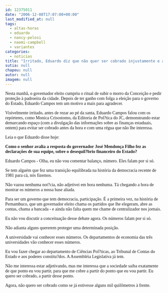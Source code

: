 ```yaml
---
id: 12375011
date: "2006-12-08T17:07:00+00:00"
last_modified_at: null
tags:
  - altas-horas
  - eduardo
  - nancy-pelosi
  - naomi-campbell
  - variantes
categories:
  - noticias
title: "Irritado, Eduardo diz que não quer ser cobrado injustamente e antes da hora pelos adversários"
sutia: null
chapeu: null
autor: null
imagem: null
---
```

<p><P><FONT face=Verdana>Nesta manhã, o governador eleito cumpriu o ritual de subir o morro da Conceição e pedir proteção à padroeira da cidade. Depois de ter ganho com folga a eleição para o governo do Estado, Eduardo Campos tem um motivo a mais para agradecer. </FONT></P></p>
<p><P><FONT face=Verdana>Visivelmente irritado, antes de rezar ao pé da santa, Eduardo Campos falou com os repórteres, como Monica Crisostomo, da Editoria de Pol?tica do JC, demonstrando estar demarcando espaço (com a divulgação das informações sobre as finanças estaduais, ontem) para evitar ser cobrado antes da hora e com uma régua que não lhe interessa. </FONT></P></p>
<p><P><FONT face=Verdana>Leia&nbsp;o que Eduardo disse hoje:</FONT></P></p>
<p><P><FONT face=Verdana><STRONG>Como o senhor avalia a resposta do governador José Mendonça Filho fez as declarações de sua equipe, sobre o desequil?brio financeiro do Estado?</STRONG></FONT></P></p>
<p><P><FONT face=Verdana>Eduardo Campos - Olha, eu não vou comentar balanço, número. </FONT><FONT face=Verdana>Eles falam por si só. </FONT></P></p>
<p><P><FONT face=Verdana>Se tem alguém que fez uma transição equilibrada na história da democracia recente de 1981 para cá, nós fizemos. </FONT></P></p>
<p><P><FONT face=Verdana>Não vazou nenhuma not?cia, não adjetivei em hora nenhuma. </FONT><FONT face=Verdana>Tá chegando a hora de mostrar os números a nossa base aliada.</FONT></P></p>
<p><P><FONT face=Verdana>Para ser um governo que tem democracia, participação. </FONT><FONT face=Verdana>É a primeira vez, na história de Pernambuco, que um governador eleito chama os partidos que lhe elegeram, abre as contas, chama a bancada - e ainda não falta quem me chame de centralizador nos jornais. </FONT></P></p>
<p><P><FONT face=Verdana>Eu não vou discutir a conceituação desse debate agora. </FONT><FONT face=Verdana>Os números falam por si só. </FONT></P></p>
<p><P><FONT face=Verdana>Não adianta alguns quererem proteger uma determinada posição. </FONT></P></p>
<p><P><FONT face=Verdana>A universidade vai conhecer esses números. </FONT><FONT face=Verdana>Os departamentos de economia das três universidades vão conhecer esses números.</FONT></P></p>
<p><P><FONT face=Verdana>Eu vou fazer chegar ao departamento de Ciências Pol?ticas, ao Tribunal de Contas do Estado e aos poderes constitu?dos. </FONT><FONT face=Verdana>A Assembléia Legislativa já tem. </FONT></P></p>
<p><P><FONT face=Verdana>Não me interessa estar adjetivando, mas me interessa que a sociedade saiba exatamente de que ponto eu vou partir, para que me cobre a partir do ponto que eu vou partir. Eu quero ser cobrado, a partir desse ponto. </FONT></P></p>
<p><P><FONT face=Verdana>Agora, não quero ser cobrado como se já estivesse alguns mil quilômetros à frente.</FONT></P> </p>

